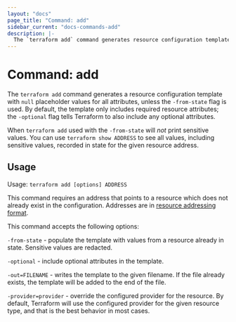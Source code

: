 ```yaml
---
layout: "docs"
page_title: "Command: add"
sidebar_current: "docs-commands-add"
description: |-
  The `terraform add` command generates resource configuration templates.
---
```


# Command: add

The `terraform add` command generates a resource configuration template with
`null` placeholder values for all attributes, unless the `-from-state` flag is
used. By default, the template only includes required resource attributes; the
`-optional` flag tells Terraform to also include any optional attributes. 

When `terraform add` used with the `-from-state` will _not_ print sensitive
values. You can use `terraform show ADDRESS` to see all values, including
sensitive values, recorded in state for the given resource address.

## Usage

Usage: `terraform add [options] ADDRESS`

This command requires an address that points to a resource which does not
already exist in the configuration. Addresses are in 
[resource addressing format](/docs/cli/state/resource-addressing.html).

This command accepts the following options:

`-from-state` - populate the template with values from a resource
already in state. Sensitive values are redacted.

`-optional` - include optional attributes in the template.

`-out=FILENAME` - writes the template to the given filename. If the file already
exists, the template will be added to the end of the file.

`-provider=provider` - override the configured provider for the resource. By
default, Terraform will use the configured provider for the given resource type,
and that is the best behavior in most cases.
